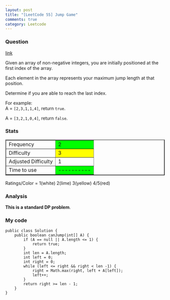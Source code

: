 ```yaml
---
layout: post
title: "[LeetCode 55] Jump Game"
comments: true
category: Leetcode
---
```


### Question

[link](http://oj.leetcode.com/problems/jump-game/)

<div class="question-content">
            <p></p><p>
Given an array of non-negative integers, you are initially positioned at the first index of the array.
</p>
<p>
Each element in the array represents your maximum jump length at that position. 
</p>
<p>
Determine if you are able to reach the last index.
</p>

<p>
For example:<br>
A = <code>[2,3,1,1,4]</code>, return <code>true</code>.
</p>
<p>
A = <code>[3,2,1,0,4]</code>, return <code>false</code>.
</p><p></p>
</div>

### Stats

<table border="2">
	<tr>
		<td>Frequency</td>
		<td bgcolor="lime">2</td>
	</tr>
	<tr>
		<td>Difficulty</td>
		<td bgcolor="yellow">3</td>
	</tr>
	<tr>
		<td>Adjusted Difficulty</td>
		<td bgcolor="white">1</td>
	</tr>
	<tr>
		<td>Time to use</td>
		<td bgcolor="lime">----------</td>
	</tr>
</table>

Ratings/Color = 1(white) 2(lime) 3(yellow) 4/5(red)

### Analysis

**This is a standard DP problem**.

### My code

    public class Solution {
        public boolean canJump(int[] A) {
            if (A == null || A.length <= 1) {
                return true;
            }
            int len = A.length;
            int left = 0;
            int right = 0;
            while (left <= right && right < len -1) {
                right = Math.max(right, left + A[left]);
                left++;
            }
            return right >= len - 1;
        }
    }
